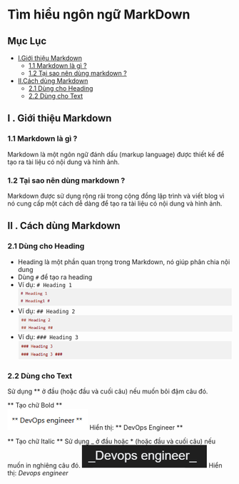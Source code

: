 # Tìm hiểu ngôn ngữ MarkDown #

## Mục Lục ##
- [I.Giới thiệu Markdown](##I.Giới-thiệu-Mardown)
    - [1.1 Markdown là gì ?](###1.1-markdown-là-gì-?)
    - [1.2 Tại sao nên dùng markdown ?](###1.2-tại-sao-nên-dùng-markdown-?)
- [II.Cách dùng Markdown ](##II.Cách-dùng-Markdown)
    - [2.1 Dùng cho Heading](###2.1-Dùng-cho-Heading)
    - [2.2 Dùng cho Text](###2.2-Dùng-cho-Text)

## I . Giới thiệu Markdown ##
### 1.1 Markdown là gì ? ###

Markdown là một ngôn ngữ đánh dấu (markup language) được thiết kế để tạo ra tài liệu có
nội dung và hình ảnh.

### 1.2 Tại sao nên dùng markdown ? ###

Markdown được sử dụng rộng rãi trong cộng đồng lập trình và viết blog vì
nó cung cấp một cách dễ dàng để tạo ra tài liệu có nội dung và hình ảnh.

## II . Cách dùng Markdown ##
### 2.1 Dùng cho Heading ###
- Heading là một phần quan trọng trong Markdown, nó giúp phân chia nội dung
- Dùng `#` để tạo ra heading
- Ví dụ: `# Heading 1`   
![Heading 1](image.png)
- Ví dụ: `## Heading 2`  
![Heading 2](image-1.png)
- Ví dụ: `### Heading 3`  
![Heading 3](image-2.png)

### 2.2 Dùng cho Text ###
Sử dụng ** ở đầu (hoặc đầu và cuối câu) nếu muốn bôi đậm câu đó.

** Tạo chữ Bold **  
![alt text](image-3.png)
Hiển thị: ** DevOps Engineer **

** Tạo chữ Italic **
Sử dụng _ ở đầu hoặc * (hoặc đầu và cuối câu) nếu muốn in nghiêng câu đó.
![alt text](image-4.png)
Hiển thị: _Devops engineer_


